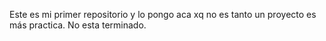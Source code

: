 Este es mi primer repositorio y lo pongo aca xq no es tanto un proyecto es más practica. No esta terminado.
